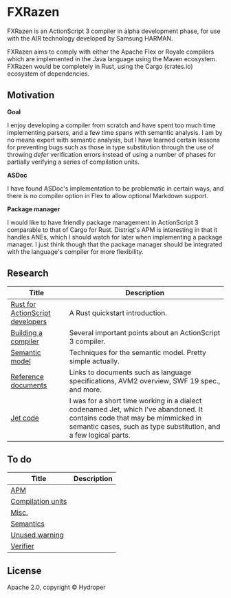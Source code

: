 # FXRazen

FXRazen is an ActionScript 3 compiler in alpha development phase, for use with the AIR technology developed by Samsung HARMAN.

FXRazen aims to comply with either the Apache Flex or Royale compilers which are implemented in the Java language using the Maven ecosystem. FXRazen would be completely in Rust, using the Cargo (crates.io) ecosystem of dependencies.

## Motivation

**Goal**

I enjoy developing a compiler from scratch and have spent too much time implementing parsers, and a few time spans with semantic analysis. I am by no means expert with semantic analysis, but I have learned certain lessons for preventing bugs such as those in type substitution through the use of throwing *defer* verification errors instead of using a number of phases for partially verifying a series of compilation units.

**ASDoc**

I have found ASDoc's implementation to be problematic in certain ways, and there is no compiler option in Flex to allow optional Markdown support.

**Package manager**

I would like to have friendly package management in ActionScript 3 comparable to that of Cargo for Rust. Distriqt's APM is interesting in that it handles ANEs, which I should watch for later when implementing a package manager. I just think though that the package manager should be integrated with the language's compiler for more flexibility.

## Research

| Title | Description |
| ----- | ----------- |
| [Rust for ActionScript developers](https://github.com/hydroper/as3parser/wiki/Rust-for-ActionScript-developers) | A Rust quickstart introduction. |
| [Building a compiler](https://github.com/hydroper/as3parser/blob/master/docs/building-a-compiler.md) | Several important points about an ActionScript 3 compiler. |
| [Semantic model](https://github.com/hydroper/as3parser/wiki/Semantic-model) | Techniques for the semantic model. Pretty simple actually. |
| [Reference documents](https://github.com/hydroper/as3parser/blob/master/docs/references.md) | Links to documents such as language specifications, AVM2 overview, SWF 19 spec., and more. |
| [Jet code](https://github.com/hydroper-jet/privcompiler/tree/master/src/compiler) | I was for a short time working in a dialect codenamed Jet, which I've abandoned. It contains code that may be mimmicked in semantic cases, such as type substitution, and a few logical parts. |

## To do

| Title | Description |
| ----- | ----------- |
| [APM](apm.md) | |
| [Compilation units](compilation-units.md) | |
| [Misc.](misc.md) | |
| [Semantics](semantics.md) | |
| [Unused warning](unused-warning.md) | |
| [Verifier](verifier.md) | |

## License

Apache 2.0, copyright © Hydroper